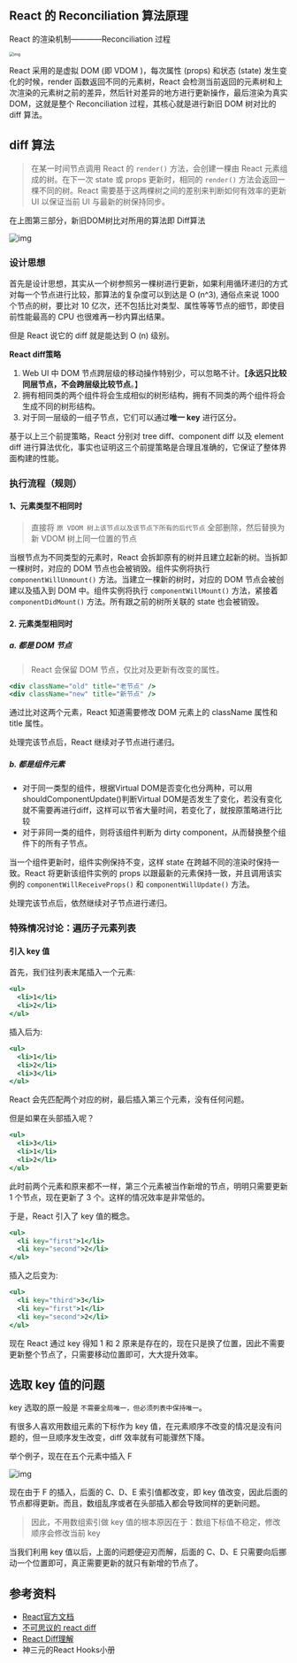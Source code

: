 ## React 的 Reconciliation 算法原理

 React 的渲染机制————Reconciliation 过程 

<img src="https://user-gold-cdn.xitu.io/2019/10/19/16de3834ffcc66f4?imageslim" alt="img" style="zoom:50%;" />

React 采用的是虚拟 DOM (即 VDOM )，每次属性 (props) 和状态 (state) 发生变化的时候，render 函数返回不同的元素树，React 会检测当前返回的元素树和上次渲染的元素树之前的差异，然后针对差异的地方进行更新操作，最后渲染为真实 DOM，这就是整个 Reconciliation 过程，其核心就是进行新旧 DOM 树对比的 diff 算法。

## diff 算法

> 在某一时间节点调用 React 的 `render()` 方法，会创建一棵由 React 元素组成的树。在下一次 state 或 props 更新时，相同的 `render()` 方法会返回一棵不同的树。React 需要基于这两棵树之间的差别来判断如何有效率的更新 UI 以保证当前 UI 与最新的树保持同步。

在上图第三部分，新旧DOM树比对所用的算法即 Diff算法

![img](https://user-gold-cdn.xitu.io/2019/10/19/16de41554a3ff3e2?imageView2/0/w/1280/h/960/format/webp/ignore-error/1)

### 设计思想

首先是设计思想，其实从一个树参照另一棵树进行更新，如果利用循环递归的方式对每一个节点进行比较，那算法的复杂度可以到达是 O (n^3), 通俗点来说 1000 个节点的树，要比对 10 亿次，还不包括比对类型、属性等等节点的细节，即使目前性能最高的 CPU 也很难再一秒内算出结果。

但是 React 说它的 diff 就是能达到 O (n) 级别。

**React diff策略**

1. Web UI 中 DOM 节点跨层级的移动操作特别少，可以忽略不计。【**永远只比较同层节点，不会跨层级比较节点**。】
2. 拥有相同类的两个组件将会生成相似的树形结构，拥有不同类的两个组件将会生成不同的树形结构。
3. 对于同一层级的一组子节点，它们可以通过**唯一 key** 进行区分。

基于以上三个前提策略，React 分别对 tree diff、component diff 以及 element diff 进行算法优化，事实也证明这三个前提策略是合理且准确的，它保证了整体界面构建的性能。

### 执行流程（规则）

#### 1、元素类型不相同时

> 直接将 `原 VDOM 树上该节点以及该节点下所有的后代节点` 全部删除，然后替换为新 VDOM 树上同一位置的节点

当根节点为不同类型的元素时，React 会拆卸原有的树并且建立起新的树。当拆卸一棵树时，对应的 DOM 节点也会被销毁。组件实例将执行 `componentWillUnmount()` 方法。当建立一棵新的树时，对应的 DOM 节点会被创建以及插入到 DOM 中。组件实例将执行 `componentWillMount()` 方法，紧接着 `componentDidMount()` 方法。所有跟之前的树所关联的 state 也会被销毁。

#### 2. 元素类型相同时

##### a. 都是 DOM 节点

> React 会保留 DOM 节点，仅比对及更新有改变的属性。

```jsx
<div className="old" title="老节点" />
<div className="new" title="新节点" />
```

通过比对这两个元素，React 知道需要修改 DOM 元素上的 className 属性和 title 属性。

处理完该节点后，React 继续对子节点进行递归。

##### b. 都是组件元素

- 对于同一类型的组件，根据Virtual DOM是否变化也分两种，可以用shouldComponentUpdate()判断Virtual DOM是否发生了变化，若没有变化就不需要再进行diff，这样可以节省大量时间，若变化了，就按原策略进行比较
- 对于非同一类的组件，则将该组件判断为 dirty component，从而替换整个组件下的所有子节点。

当一个组件更新时，组件实例保持不变，这样 state 在跨越不同的渲染时保持一致。React 将更新该组件实例的 props 以跟最新的元素保持一致，并且调用该实例的 `componentWillReceiveProps()` 和 `componentWillUpdate()` 方法。

处理完该节点后，依然继续对子节点进行递归。

### 特殊情况讨论：遍历子元素列表

#### 引入 key 值

首先，我们往列表末尾插入一个元素:

```jsx
<ul>
  <li>1</li>
  <li>2</li>
</ul>
```

插入后为:

```jsx
<ul>
  <li>1</li>
  <li>2</li>
  <li>3</li>
</ul>
```

React 会先匹配两个对应的树，最后插入第三个元素，没有任何问题。

但是如果在头部插入呢？

```jsx
<ul>
  <li>3</li>
  <li>1</li>
  <li>2</li>
</ul>
```

此时前两个元素和原来都不一样，第三个元素被当作新增的节点，明明只需要更新 1 个节点，现在更新了 3 个。这样的情况效率是非常低的。

于是，React 引入了 key 值的概念。

```jsx
<ul>
  <li key="first">1</li>
  <li key="second">2</li>
</ul>
```

插入之后变为:

```jsx
<ul>
  <li key="third">3</li>
  <li key="first">1</li>
  <li key="second">2</li>
</ul>
```

现在 React 通过 key 得知 1 和 2 原来是存在的，现在只是换了位置，因此不需要更新整个节点了，只需要移动位置即可，大大提升效率。

## 选取 key 值的问题

key 选取的原一般是 `不需要全局唯一，但必须列表中保持唯一`。

有很多人喜欢用数组元素的下标作为 key 值，在元素顺序不改变的情况是没有问题的，但一旦顺序发生改变，diff 效率就有可能骤然下降。

举个例子，现在在五个元素中插入 F

![img](https://user-gold-cdn.xitu.io/2019/10/19/16de474300409e90?imageView2/0/w/1280/h/960/format/webp/ignore-error/1)

现在由于 F 的插入，后面的 C、D、E 索引值都改变，即 key 值改变，因此后面的节点都得更新。而且，数组乱序或者在头部插入都会导致同样的更新问题。

> 因此，不用数组索引做 key 值的根本原因在于：数组下标值不稳定，修改顺序会修改当前 key

当我们利用 key 值以后，上面的问题便迎刃而解，后面的 C、D、E 只需要向后挪动一个位置即可，真正需要更新的就只有新增的节点了。

## 参考资料

* [React官方文档](https://zh-hans.reactjs.org/docs/reconciliation.html#the-diffing-algorithm)
* [不可思议的 react diff](https://zhuanlan.zhihu.com/p/20346379?refer=purerender)
* [React Diff理解](https://juejin.im/post/6844903630055669773#heading-1)
* 神三元的React Hooks小册

